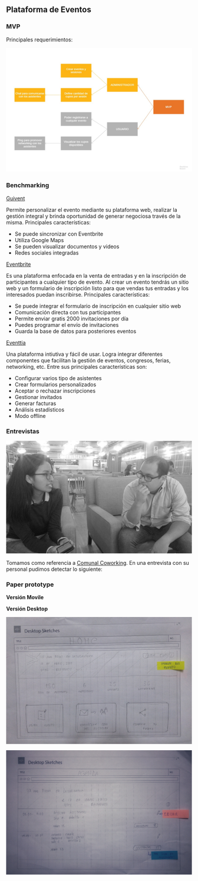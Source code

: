 ## Plataforma de Eventos

### MVP

Principales requerimientos:

![](dist/assets/img/Eventos.jpg)

### Benchmarking

[Guivent](https://www.guivent.com/index.php)

Permite personalizar el evento mediante su plataforma web, realizar la gestión integral y brinda oportunidad de generar negociosa través de la misma. Principales características:

* Se puede sincronizar con Eventbrite
* Utiliza Google Maps
* Se pueden visualizar documentos y videos
* Redes sociales integradas

[Eventbrite](https://www.eventbrite.com.ar/)

Es una plataforma enfocada en la venta de entradas y en la inscripción de participantes a cualquier tipo de evento. Al crear un evento tendrás un sitio web y un formulario de inscripción listo para que vendas tus entradas y los interesados puedan inscribirse. Principales características:

* Se puede integrar el formulario de inscripción en cualquier sitio web
* Comunicación directa con tus participantes
* Permite enviar gratis 2000 invitaciones por día
* Puedes programar el envío de invitaciones
* Guarda la base de datos para posteriores eventos

[Eventtia](https://www.eventtia.com/es/inicio/)

Una plataforma intiutiva y fácil de usar. Logra integrar diferentes componentes que facilitan la gestión de eventos, congresos, ferias, networking, etc. Entre sus principales características son:

* Configurar varios tipo de asistentes
* Crear formularios personalizados
* Aceptar o rechazar inscripciones
* Gestionar invitados
* Generar facturas
* Análisis estadísticos
* Modo offline

### Entrevistas

![](dist/assets/img/entrevista.jpeg)

Tomamos como referencia a [Comunal Coworking](https://comunalcoworking.com/servicios/salas-de-reuniones/). En una entrevista con su personal pudimos detectar lo siguiente:

### Paper prototype

**Versión Movile**

**Versión Desktop**

![](dist/assets/img/vista2.jpeg)

![](dist/assets/img/vista1.jpeg)